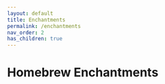 ```yaml
---
layout: default
title: Enchantments
permalink: /enchantments
nav_order: 2
has_children: true
---
```


# Homebrew Enchantments